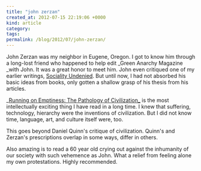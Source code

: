 ```yaml
---
title: "john zerzan"
created_at: 2012-07-15 22:19:06 +0000
kind: article
category: 
tags: 
permalink: /blog/2012/07/john-zerzan/
---
```


John Zerzan was my neighbor in Eugene, Oregon. I got to know him through a long-lost friend who happened to help edit _Green Anarchy Magazine _with John. It was a great honor to meet him. John even critiqued one of my earlier writings, [Sociality Undenied][1]. But until now, I had not absorbed his basic ideas from books, only gotten a shallow grasp of his thesis from his articles.

_[Running on Emptiness: The Pathology of Civilization_][2] is the most intellectually exciting thing I have read in a long time. I knew that suffering, technology, hierarchy were the inventions of civilization. But I did not know time, language, art, and culture itself were, too.

This goes beyond Daniel Quinn's critique of civilization. Quinn's and Zerzan's prescriptions overlap in some ways, differ in others.

Also amazing is to read a 60 year old crying out against the inhumanity of our society with such vehemence as John. What a relief from feeling alone my own protestations. Highly recommended.

   [1]: /other-writings/sociality-undenied/ (Sociality Undenied)
   [2]: http://theanarchistlibrary.org/library/john-zerzan-running-on-emptiness-the-failure-of-symbolic-thought
